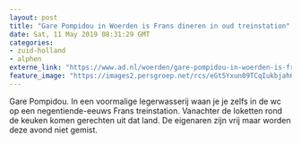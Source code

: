 ```yaml
---
layout: post
title: "Gare Pompidou in Woerden is Frans dineren in oud treinstation"
date: Sat, 11 May 2019 08:31:29 GMT
categories: 
- zuid-holland 
- alphen 
externe_link: "https://www.ad.nl/woerden/gare-pompidou-in-woerden-is-frans-dineren-in-oud-treinstation~ac2be6be/"
feature_image: "https://images2.persgroep.net/rcs/eGt5Yxun09TCqIukbjah6RXYPW0/diocontent/147473398/_fitwidth/400/?appId=21791a8992982cd8da851550a453bd7f&quality=0.7"
---
```


Gare Pompidou. In een voormalige legerwasserij waan je je zelfs in de wc op een negentiende-eeuws Frans treinstation. Vanachter de loketten rond de keuken komen gerechten uit dat land. De eigenaren zijn vrij maar worden deze avond niet gemist.
